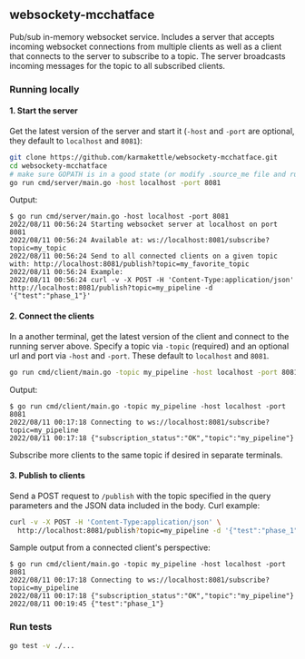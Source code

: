 ## websockety-mcchatface

Pub/sub in-memory websocket service. Includes a server that accepts incoming websocket connections from multiple clients as well as a client that connects to the server to subscribe to a topic. The server broadcasts incoming messages for the topic to all subscribed clients.

### Running locally

#### 1. Start the server

Get the latest version of the server and start it (`-host` and `-port` are optional, they default to `localhost` and `8081`):

```bash
git clone https://github.com/karmakettle/websockety-mcchatface.git
cd websockety-mcchatface
# make sure GOPATH is in a good state (or modify .source_me file and run "source .source_me")
go run cmd/server/main.go -host localhost -port 8081
```

Output:
```
$ go run cmd/server/main.go -host localhost -port 8081
2022/08/11 00:56:24 Starting websocket server at localhost on port 8081
2022/08/11 00:56:24 Available at: ws://localhost:8081/subscribe?topic=my_topic
2022/08/11 00:56:24 Send to all connected clients on a given topic with: http://localhost:8081/publish?topic=my_favorite_topic
2022/08/11 00:56:24 Example:
2022/08/11 00:56:24 curl -v -X POST -H 'Content-Type:application/json' http://localhost:8081/publish?topic=my_pipeline -d '{"test":"phase_1"}'
```

#### 2. Connect the clients

In a another terminal, get the latest version of the client and connect to the running server above. Specify a topic via `-topic` (required) and an optional url and port via `-host` and `-port`. These default to `localhost` and `8081`.

```bash
go run cmd/client/main.go -topic my_pipeline -host localhost -port 8081
```

Output:
```
$ go run cmd/client/main.go -topic my_pipeline -host localhost -port 8081
2022/08/11 00:17:18 Connecting to ws://localhost:8081/subscribe?topic=my_pipeline
2022/08/11 00:17:18 {"subscription_status":"OK","topic":"my_pipeline"}
```

Subscribe more clients to the same topic if desired in separate terminals.

#### 3. Publish to clients

Send a POST request to `/publish` with the topic specified in the query parameters and the JSON data included in the body. Curl example:

```bash
curl -v -X POST -H 'Content-Type:application/json' \
  http://localhost:8081/publish?topic=my_pipeline -d '{"test":"phase_1"}'
```

Sample output from a connected client's perspective:
```
$ go run cmd/client/main.go -topic my_pipeline -host localhost -port 8081
2022/08/11 00:17:18 Connecting to ws://localhost:8081/subscribe?topic=my_pipeline
2022/08/11 00:17:18 {"subscription_status":"OK","topic":"my_pipeline"}
2022/08/11 00:19:45 {"test":"phase_1"}
```

### Run tests

```bash
go test -v ./...
```
